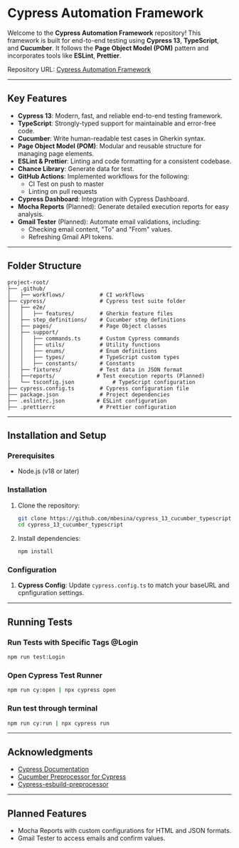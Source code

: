 # **Cypress Automation Framework**

Welcome to the **Cypress Automation Framework** repository! This framework is built for end-to-end testing using **Cypress 13**, **TypeScript**, and **Cucumber**. It follows the **Page Object Model (POM)** pattern and incorporates tools like **ESLint**, **Prettier**.

Repository URL: [Cypress Automation Framework](https://github.com/mbesina/cypress_13_cucumber_typescript)

---

## **Key Features**

- **Cypress 13**: Modern, fast, and reliable end-to-end testing framework.
- **TypeScript**: Strongly-typed support for maintainable and error-free code.
- **Cucumber**: Write human-readable test cases in Gherkin syntax.
- **Page Object Model (POM)**: Modular and reusable structure for managing page elements.
- **ESLint & Prettier**: Linting and code formatting for a consistent codebase.
- **Chance Library**: Generate data for test.
- **GitHub Actions**: Implemented workflows for the following:
  - CI Test on push to master
  - Linting on pull requests
- **Cypress Dashboard**: Integration with Cypress Dashboard.
- **Mocha Reports** (Planned): Generate detailed execution reports for easy analysis.
- **Gmail Tester** (Planned): Automate email validations, including:
  - Checking email content, "To" and "From" values.
  - Refreshing Gmail API tokens.

---

## **Folder Structure**

```
project-root/
├── .github/  
│   ├── workflows/           # CI workflows
├── cypress/                 # Cypress test suite folder
│   ├── e2e/
│   │   ├── features/        # Gherkin feature files
│   ├── step_definitions/    # Cucumber step definitions
│   ├── pages/               # Page Object classes
│   ├── support/
│   │   ├── commands.ts      # Custom Cypress commands
│   │   ├── utils/           # Utility functions
│   │   ├── enums/           # Enum definitions
│   │   ├── types/           # TypeScript custom types
│   │   ├── constants/       # Constants
│   ├── fixtures/            # Test data in JSON format
│   ├──reports/             # Test execution reports (Planned)
|   └── tsconfig.json            # TypeScript configuration
├── cypress.config.ts        # Cypress configuration file
├── package.json             # Project dependencies
├── .eslintrc.json          # ESLint configuration
├── .prettierrc              # Prettier configuration
```

---

## **Installation and Setup**

### Prerequisites

- Node.js (v18 or later)

### Installation

1. Clone the repository:
   ```bash
   git clone https://github.com/mbesina/cypress_13_cucumber_typescript.git
   cd cypress_13_cucumber_typescript
   ```
2. Install dependencies:
   ```bash
   npm install
   ```

### Configuration

1. **Cypress Config**: Update `cypress.config.ts` to match your baseURL and cpnfiguration settings.

---

## **Running Tests**

### Run Tests with Specific Tags @Login

```bash
npm run test:Login
```

### Open Cypress Test Runner

```bash
npm run cy:open | npx cypress open
```

### Run test through terminal

```bash
npm run cy:run | npx cypress run
```

---

## **Acknowledgments**

- [Cypress Documentation](https://docs.cypress.io/)
- [Cucumber Preprocessor for Cypress](https://github.com/badeball/cypress-cucumber-preprocessor)
- [Cypress-esbuild-preprocessor](@bahmutov/cypress-esbuild-preprocessor)

---

## **Planned Features**

- Mocha Reports with custom configurations for HTML and JSON formats.
- Gmail Tester to access emails and confirm values.
